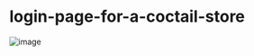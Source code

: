 # login-page-for-a-coctail-store

![image](https://github.com/user-attachments/assets/c2213f75-7613-4737-8d64-0d675bf71659)
